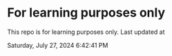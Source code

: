 # For learning purposes only
This repo is for learning purposes only.
Last updated at

Saturday, July 27, 2024 6:42:41 PM

